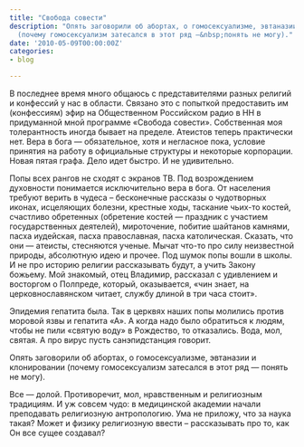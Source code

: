 ```yaml
---
title: "Свобода совести"
description: "Опять заговорили об абортах, о гомосексуализме, эвтаназии и клонировании
  (почему гомосексуализм затесался в этот ряд —&nbsp;понять не могу)."
date: '2010-05-09T00:00:00Z'
categories:
- blog

---
```

В последнее время много общаюсь с  представителями разных религий и конфессий у нас в области. Связано это с попыткой предоставить им (конфессиям) эфир на Общественном Российском радио в НН в придуманной мной программе «Свобода совести». Собственная моя толерантность иногда бывает  на пределе. Атеистов теперь практически нет. Вера в бога —&nbsp;обязательное, хотя и негласное пока, условие принятия на работу в официальные структуры и некоторые корпорации. Новая пятая графа. Дело идет быстро. И не удивительно.

Попы всех рангов не сходят с экранов ТВ. Под возрождением духовности понимается исключительно вера в бога. От населения требуют верить в чудеса – бесконечные рассказы о чудотворных иконах, исцеляющих болезни, крестные ходы, таскание чьих-то костей, счастливо обретенных (обретение костей —&nbsp;праздник с участием государственных деятелей), мироточение, побитие шайтанов камнями,  пасха  иудейская, пасха православная, пасха католическая. Сказать, что они —&nbsp;атеисты, стесняются ученые. Мычат что-то про силу неизвестной природы, абсолютную идею и прочее. Под шумок попы вошли в школы. И не про историю религии рассказывать будут, а учить Закону божьему. Мой знакомый,  отец Владимир, рассказал с удивлением и  восторгом о Полпреде, который, оказывается, «чин знает, на церковнославянском  читает, службу длиной в три часа стоит».

Эпидемия гепатита была.  Так в церквях наших попы молились против моровой язвы и гепатита «А».  А когда надо было обратиться к людям, чтобы не пили «святую воду» в Рождество, то отказались. Вода, мол, святая. А про вирус  пусть санэпидстанция говорит.

Опять заговорили об абортах, о гомосексуализме, эвтаназии и клонировании (почему гомосексуализм затесался в этот ряд —&nbsp;понять не могу).

Все —&nbsp;долой. Противоречит, мол, нравственным и религиозным традициям. И уж совсем чудо: в медицинской академии начали преподавать религиозную антропологию. Ума не приложу, что за наука такая? Может и физику религиозную ввести – рассказывать про то, как Он все сущее создавал?
